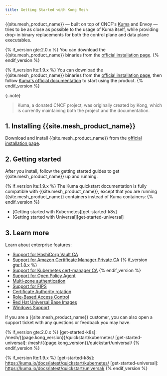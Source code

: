 ```yaml
---
title: Getting Started with Kong Mesh
---
```


{{site.mesh_product_name}} &mdash; built on top of CNCF's [Kuma](https://kuma.io) and Envoy &mdash;
 tries to be as close as possible to the usage of Kuma itself, while providing
 drop-in binary replacements for both the control plane and data plane
 executables.

{% if_version gte:2.0.x %}
You can download the {{site.mesh_product_name}} binaries from the
[official installation page](/mesh/{{page.kong_version}}/install).
{% endif_version %}

{% if_version lte:1.9.x %}
You can download the {{site.mesh_product_name}} binaries from the
[official installation page](/mesh/{{page.kong_version}}/install), then follow
[Kuma's official documentation](https://kuma.io/docs) to start using the product.
{% endif_version %}

{:.note}
> Kuma, a donated CNCF project, was originally created by Kong, which is
currently maintaining both the project and the documentation.

## 1. Installing {{site.mesh_product_name}}

Download and install {{site.mesh_product_name}} from the
[official installation page](/mesh/{{page.kong_version}}/install).

## 2. Getting started

After you install, follow the getting started guides to get
{{site.mesh_product_name}} up and running.

{% if_version lte:1.9.x %}
The Kuma quickstart documentation
is fully compatible with {{site.mesh_product_name}}, except that you are
running {{site.mesh_product_name}} containers instead of Kuma containers:
{% endif_version %}

* [Getting started with Kubernetes][get-started-k8s]
* [Getting started with Universal][get-started-universal]

## 3. Learn more

Learn about enterprise features:
  * [Support for HashiCorp Vault CA](/mesh/{{page.kong_version}}/features/vault)
  * [Support for Amazon Certificate Manager Private CA](/mesh/{{page.kong_version}}/features/acmpca)
  {% if_version gte:1.8.x %}
  * [Support for Kubernetes cert-manager CA](/mesh/{{page.kong_version}}/features/cert-manager)
  {% endif_version %}
  * [Support for Open Policy Agent](/mesh/{{page.kong_version}}/features/opa)
  * [Multi-zone authentication](/mesh/{{page.kong_version}}/features/kds-auth)
  * [Support for FIPS](/mesh/{{page.kong_version}}/features/fips-support)
  * [Certificate Authority rotation](/mesh/{{page.kong_version}}/features/ca-rotation)
  * [Role-Based Access Control](/mesh/{{page.kong_version}}/features/rbac)
  * [Red Hat Universal Base Images](/mesh/{{page.kong_version}}/features/ubi-images)
  * [Windows Support](/mesh/{{page.kong_version}}/features/windows)

If you are a {{site.mesh_product_name}} customer, you can also open a support
ticket with any questions or feedback you may have.

<!-- links -->
{% if_version gte:2.0.x %}
[get-started-k8s]: /mesh/{{page.kong_version}}/quickstart/kubernetes/
[get-started-universal]: /mesh/{{page.kong_version}}/quickstart/universal/
{% endif_version %}

{% if_version lte:1.9.x %}
[get-started-k8s]: https://kuma.io/docs/latest/quickstart/kubernetes/
[get-started-universal]: https://kuma.io/docs/latest/quickstart/universal/
{% endif_version %}

